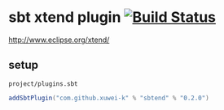 # sbt xtend plugin [![Build Status](https://secure.travis-ci.org/xuwei-k/sbtend.png)](http://travis-ci.org/xuwei-k/sbtend)

http://www.eclipse.org/xtend/

## setup

`project/plugins.sbt`

```scala
addSbtPlugin("com.github.xuwei-k" % "sbtend" % "0.2.0")
```
